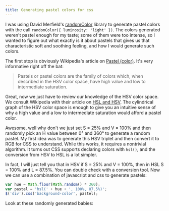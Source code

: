```yaml
---
title: Generating pastel colors for css
---
```

I was using David Merfield's [randomColor][r] library to generate pastel colors
with the call `randomColor({ luminosity: 'light' })`. The colors generated
weren't pastel enough for my taste; some of them were too intense, so I wanted
to figure out what exactly is it about pastels that gives us that characteristic
soft and soothing feeling, and how I would generate such colors.

The first stop is obviously Wikipedia's article on [Pastel (color)][p]. It's
very informative right off the bat:

> Pastels or pastel colors are the family of colors which, when described in the
> HSV color space, have high value and low to intermediate saturation.

Great, now we just have to review our knowledge of the HSV color space. We
consult Wikipedia with their article on [HSL and HSV][h]. The cylindrical graph
of the HSV color space is enough to give you an intuitive sense of why a high
value and a low to intermediate saturation would afford a pastel color.

Awesome, well why don't we just set S = 25% and V = 100% and then randomly pick
an H value between 0° and 360° to generate a random pastel. My first idea was to
generate this HSV triplet and then convert it to RGB for CSS to understand.
While this works, it requires a nontrivial algorithm. It turns out CSS supports
declaring colors with `hsl()`, and the conversion from HSV to HSL is a lot
simpler.

In fact, I will just tell you that in HSV if S = 25% and V = 100%, then in HSL S
= 100% and L = 87.5%. You can double check with a conversion tool. Now we can
use a combination of javascript and css to generate pastels:

```javascript
var hue = Math.floor(Math.random() * 360);
var pastel = 'hsl(' + hue + ', 100%, 87.5%)';
$('div').css('background-color', pastel);
```

Look at these randomly generated babies:

<div id="pastels" style="display: -webkit-flex; -webkit-justify-content: space-between;">
  <script>
    var hue, pastel, i;
    var pastels = document.getElementById('pastels');
    for (i = 1; i <= 6; i++) {
      hue = Math.floor(Math.random() * 360);
      pastel = 'hsl(' + hue + ', 100%, 87.5%)';
      (function(pastel) {
        var div = document.createElement('div');
        div.style.backgroundColor = pastel;
        div.style.height = '100px';
        div.style.width = 'calc(100% / 6 - 5px)';
        div.style.display = 'inline-block';
        pastels.appendChild(div);
      })(pastel);
    }
  </script>
</div>

[h]: http://en.wikipedia.org/wiki/HSL_and_HSV
[p]: http://en.wikipedia.org/wiki/Pastel_(color)
[r]: https://github.com/davidmerfield/randomColor
